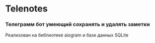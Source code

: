 # Telenotes
### Телеграмм бот умеющий сохранять и удалять заметки<br/>
Реализован на библиотеке aiogram и базе данных SQLite 
